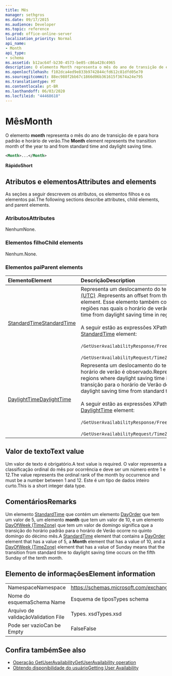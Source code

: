 ```yaml
---
title: Mês
manager: sethgros
ms.date: 09/17/2015
ms.audience: Developer
ms.topic: reference
ms.prod: office-online-server
localization_priority: Normal
api_name:
- Month
api_type:
- schema
ms.assetid: b12ac64f-b230-4573-be05-c86a428c4965
description: O elemento Month representa o mês do ano de transição de e para hora padrão e horário de verão.
ms.openlocfilehash: f102dca4ed9e833b9742844cfd612c81dfd05e70
ms.sourcegitcommit: 88ec988f2bb67c1866d06b361615f3674a24e795
ms.translationtype: MT
ms.contentlocale: pt-BR
ms.lasthandoff: 06/03/2020
ms.locfileid: "44468618"
---
```

# <a name="month"></a><span data-ttu-id="5dd64-103">Mês</span><span class="sxs-lookup"><span data-stu-id="5dd64-103">Month</span></span>

<span data-ttu-id="5dd64-104">O elemento **month** representa o mês do ano de transição de e para hora padrão e horário de verão.</span><span class="sxs-lookup"><span data-stu-id="5dd64-104">The **Month** element represents the transition month of the year to and from standard time and daylight saving time.</span></span> 
  
```xml
<Month>...</Month>
```

 <span data-ttu-id="5dd64-105">**Rápido**</span><span class="sxs-lookup"><span data-stu-id="5dd64-105">**Short**</span></span>
## <a name="attributes-and-elements"></a><span data-ttu-id="5dd64-106">Atributos e elementos</span><span class="sxs-lookup"><span data-stu-id="5dd64-106">Attributes and elements</span></span>

<span data-ttu-id="5dd64-107">As seções a seguir descrevem os atributos, os elementos filhos e os elementos pai.</span><span class="sxs-lookup"><span data-stu-id="5dd64-107">The following sections describe attributes, child elements, and parent elements.</span></span>
  
### <a name="attributes"></a><span data-ttu-id="5dd64-108">Atributos</span><span class="sxs-lookup"><span data-stu-id="5dd64-108">Attributes</span></span>

<span data-ttu-id="5dd64-109">Nenhum</span><span class="sxs-lookup"><span data-stu-id="5dd64-109">None.</span></span>
  
### <a name="child-elements"></a><span data-ttu-id="5dd64-110">Elementos filho</span><span class="sxs-lookup"><span data-stu-id="5dd64-110">Child elements</span></span>

<span data-ttu-id="5dd64-111">Nenhum.</span><span class="sxs-lookup"><span data-stu-id="5dd64-111">None.</span></span>
  
### <a name="parent-elements"></a><span data-ttu-id="5dd64-112">Elementos pai</span><span class="sxs-lookup"><span data-stu-id="5dd64-112">Parent elements</span></span>

|<span data-ttu-id="5dd64-113">**Elemento**</span><span class="sxs-lookup"><span data-stu-id="5dd64-113">**Element**</span></span>|<span data-ttu-id="5dd64-114">**Descrição**</span><span class="sxs-lookup"><span data-stu-id="5dd64-114">**Description**</span></span>|
|:-----|:-----|
|[<span data-ttu-id="5dd64-115">StandardTime</span><span class="sxs-lookup"><span data-stu-id="5dd64-115">StandardTime</span></span>](standardtime.md) <br/> | <span data-ttu-id="5dd64-116">Representa um deslocamento do tempo relativo ao UTC (tempo Universal Coordenado) representado pelo elemento [Bias (UTC)](bias-utc.md) .</span><span class="sxs-lookup"><span data-stu-id="5dd64-116">Represents an offset from the time relative to Coordinated Universal Time (UTC) represented by the [Bias (UTC)](bias-utc.md) element.</span></span> <span data-ttu-id="5dd64-117">Esse elemento também contém informações sobre a transição para o horário padrão do horário de verão nas regiões nas quais o horário de verão é observado.</span><span class="sxs-lookup"><span data-stu-id="5dd64-117">This element also contains information about the transition to standard time from daylight saving time in regions where daylight saving time is observed.</span></span> <br/> <br/>  <span data-ttu-id="5dd64-118">A seguir estão as expressões XPath para o elemento [StandardTime](standardtime.md) :</span><span class="sxs-lookup"><span data-stu-id="5dd64-118">The following are the XPath expressions to the [StandardTime](standardtime.md) element:</span></span> <br/> <br/>  `/GetUserAvailabilityResponse/FreeBusyResponseArray/FreeBusyResponse/FreeBusyView/WorkingHours/TimeZone/StandardTime` <br/><br/>  `/GetUserAvailabilityRequest/TimeZone/StandardTime` <br/> |
|[<span data-ttu-id="5dd64-119">DaylightTime</span><span class="sxs-lookup"><span data-stu-id="5dd64-119">DaylightTime</span></span>](daylighttime.md) <br/> | <span data-ttu-id="5dd64-120">Representa um deslocamento do tempo relativo ao UTC representado pelo elemento [Bias (UTC)](bias-utc.md) nas regiões em que o horário de verão é observado.</span><span class="sxs-lookup"><span data-stu-id="5dd64-120">Represents an offset from the time relative to UTC represented by the [Bias (UTC)](bias-utc.md) element in regions where daylight saving time is observed.</span></span> <span data-ttu-id="5dd64-121">Esse elemento também contém informações sobre quando ocorre a transição para o horário de Verão do horário padrão.</span><span class="sxs-lookup"><span data-stu-id="5dd64-121">This element also contains information about when the transition to daylight saving time from standard time occurs.</span></span>  <br/><br/>  <span data-ttu-id="5dd64-122">A seguir estão as expressões XPath para o elemento [DaylightTime](daylighttime.md) :</span><span class="sxs-lookup"><span data-stu-id="5dd64-122">The following are the XPath expressions to the [DaylightTime](daylighttime.md) element:</span></span>  <br/> <br/> `/GetUserAvailabilityResponse/FreeBusyResponseArray/FreeBusyResponse/FreeBusyView/WorkingHours/TimeZone/DaylightTime` <br/><br/>  `/GetUserAvailabilityRequest/TimeZone/DaylightTime` <br/> |
   
## <a name="text-value"></a><span data-ttu-id="5dd64-123">Valor de texto</span><span class="sxs-lookup"><span data-stu-id="5dd64-123">Text value</span></span>

<span data-ttu-id="5dd64-124">Um valor de texto é obrigatório.</span><span class="sxs-lookup"><span data-stu-id="5dd64-124">A text value is required.</span></span> <span data-ttu-id="5dd64-125">O valor representa a classificação ordinal do mês por ocorrência e deve ser um número entre 1 e 12.</span><span class="sxs-lookup"><span data-stu-id="5dd64-125">The value represents the ordinal rank of the month by occurrence and must be a number between 1 and 12.</span></span> <span data-ttu-id="5dd64-126">Este é um tipo de dados inteiro curto.</span><span class="sxs-lookup"><span data-stu-id="5dd64-126">This is a short integer data type.</span></span>
  
## <a name="remarks"></a><span data-ttu-id="5dd64-127">Comentários</span><span class="sxs-lookup"><span data-stu-id="5dd64-127">Remarks</span></span>

<span data-ttu-id="5dd64-128">Um elemento [StandardTime](standardtime.md) que contém um elemento [DayOrder](dayorder.md) que tem um valor de 5, um elemento **month** que tem um valor de 10, e um elemento [DayOfWeek (TimeZone)](dayofweek-timezone.md) que tem um valor de domingo significa que a transição do horário padrão para o horário de Verão ocorre no quinto domingo do décimo mês.</span><span class="sxs-lookup"><span data-stu-id="5dd64-128">A [StandardTime](standardtime.md) element that contains a [DayOrder](dayorder.md) element that has a value of 5, a **Month** element that has a value of 10, and a [DayOfWeek (TimeZone)](dayofweek-timezone.md) element that has a value of Sunday means that the transition from standard time to daylight saving time occurs on the fifth Sunday of the tenth month.</span></span> 
  
## <a name="element-information"></a><span data-ttu-id="5dd64-129">Elemento de informações</span><span class="sxs-lookup"><span data-stu-id="5dd64-129">Element information</span></span>

|||
|:-----|:-----|
|<span data-ttu-id="5dd64-130">Namespace</span><span class="sxs-lookup"><span data-stu-id="5dd64-130">Namespace</span></span>  <br/> |https://schemas.microsoft.com/exchange/services/2006/types  <br/> |
|<span data-ttu-id="5dd64-131">Nome do esquema</span><span class="sxs-lookup"><span data-stu-id="5dd64-131">Schema Name</span></span>  <br/> |<span data-ttu-id="5dd64-132">Esquema de tipos</span><span class="sxs-lookup"><span data-stu-id="5dd64-132">Types schema</span></span>  <br/> |
|<span data-ttu-id="5dd64-133">Arquivo de validação</span><span class="sxs-lookup"><span data-stu-id="5dd64-133">Validation File</span></span>  <br/> |<span data-ttu-id="5dd64-134">Types. xsd</span><span class="sxs-lookup"><span data-stu-id="5dd64-134">Types.xsd</span></span>  <br/> |
|<span data-ttu-id="5dd64-135">Pode ser vazio</span><span class="sxs-lookup"><span data-stu-id="5dd64-135">Can be Empty</span></span>  <br/> |<span data-ttu-id="5dd64-136">False</span><span class="sxs-lookup"><span data-stu-id="5dd64-136">False</span></span>  <br/> |
   
## <a name="see-also"></a><span data-ttu-id="5dd64-137">Confira também</span><span class="sxs-lookup"><span data-stu-id="5dd64-137">See also</span></span>

- [<span data-ttu-id="5dd64-138">Operação GetUserAvailability</span><span class="sxs-lookup"><span data-stu-id="5dd64-138">GetUserAvailability operation</span></span>](getuseravailability-operation.md)
- [<span data-ttu-id="5dd64-139">Obtendo disponibilidade do usuário</span><span class="sxs-lookup"><span data-stu-id="5dd64-139">Getting User Availability</span></span>](https://msdn.microsoft.com/library/d4133fcb-9b0f-4e6b-aadf-a389da83516a%28Office.15%29.aspx)

